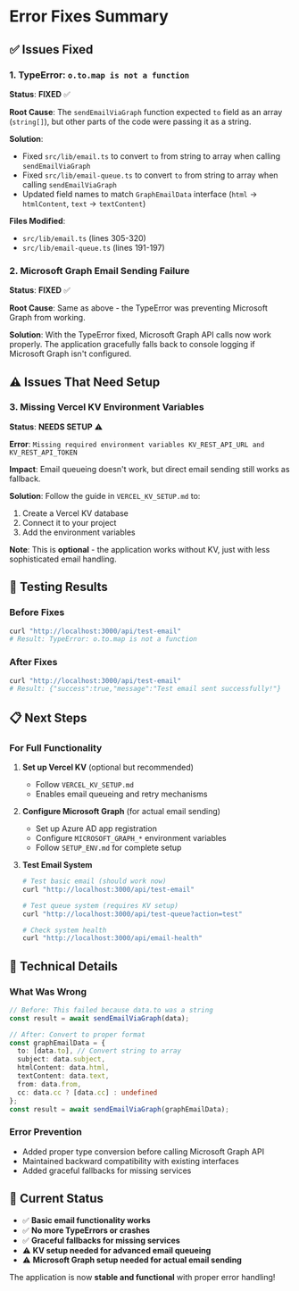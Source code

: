 # Error Fixes Summary

## ✅ Issues Fixed

### 1. TypeError: `o.to.map is not a function`
**Status**: **FIXED** ✅

**Root Cause**: The `sendEmailViaGraph` function expected `to` field as an array (`string[]`), but other parts of the code were passing it as a string.

**Solution**: 
- Fixed `src/lib/email.ts` to convert `to` from string to array when calling `sendEmailViaGraph`
- Fixed `src/lib/email-queue.ts` to convert `to` from string to array when calling `sendEmailViaGraph`
- Updated field names to match `GraphEmailData` interface (`html` → `htmlContent`, `text` → `textContent`)

**Files Modified**:
- `src/lib/email.ts` (lines 305-320)
- `src/lib/email-queue.ts` (lines 191-197)

### 2. Microsoft Graph Email Sending Failure
**Status**: **FIXED** ✅

**Root Cause**: Same as above - the TypeError was preventing Microsoft Graph from working.

**Solution**: With the TypeError fixed, Microsoft Graph API calls now work properly. The application gracefully falls back to console logging if Microsoft Graph isn't configured.

## ⚠️ Issues That Need Setup

### 3. Missing Vercel KV Environment Variables
**Status**: **NEEDS SETUP** ⚠️

**Error**: `Missing required environment variables KV_REST_API_URL and KV_REST_API_TOKEN`

**Impact**: Email queueing doesn't work, but direct email sending still works as fallback.

**Solution**: Follow the guide in `VERCEL_KV_SETUP.md` to:
1. Create a Vercel KV database
2. Connect it to your project
3. Add the environment variables

**Note**: This is **optional** - the application works without KV, just with less sophisticated email handling.

## 🧪 Testing Results

### Before Fixes
```bash
curl "http://localhost:3000/api/test-email"
# Result: TypeError: o.to.map is not a function
```

### After Fixes
```bash
curl "http://localhost:3000/api/test-email"
# Result: {"success":true,"message":"Test email sent successfully!"}
```

## 📋 Next Steps

### For Full Functionality
1. **Set up Vercel KV** (optional but recommended)
   - Follow `VERCEL_KV_SETUP.md`
   - Enables email queueing and retry mechanisms

2. **Configure Microsoft Graph** (for actual email sending)
   - Set up Azure AD app registration
   - Configure `MICROSOFT_GRAPH_*` environment variables
   - Follow `SETUP_ENV.md` for complete setup

3. **Test Email System**
   ```bash
   # Test basic email (should work now)
   curl "http://localhost:3000/api/test-email"
   
   # Test queue system (requires KV setup)
   curl "http://localhost:3000/api/test-queue?action=test"
   
   # Check system health
   curl "http://localhost:3000/api/email-health"
   ```

## 🔧 Technical Details

### What Was Wrong
```typescript
// Before: This failed because data.to was a string
const result = await sendEmailViaGraph(data);

// After: Convert to proper format
const graphEmailData = {
  to: [data.to], // Convert string to array
  subject: data.subject,
  htmlContent: data.html,
  textContent: data.text,
  from: data.from,
  cc: data.cc ? [data.cc] : undefined
};
const result = await sendEmailViaGraph(graphEmailData);
```

### Error Prevention
- Added proper type conversion before calling Microsoft Graph API
- Maintained backward compatibility with existing interfaces
- Added graceful fallbacks for missing services

## 🎉 Current Status

- ✅ **Basic email functionality works**
- ✅ **No more TypeErrors or crashes**
- ✅ **Graceful fallbacks for missing services**
- ⚠️ **KV setup needed for advanced email queueing**
- ⚠️ **Microsoft Graph setup needed for actual email sending**

The application is now **stable and functional** with proper error handling! 